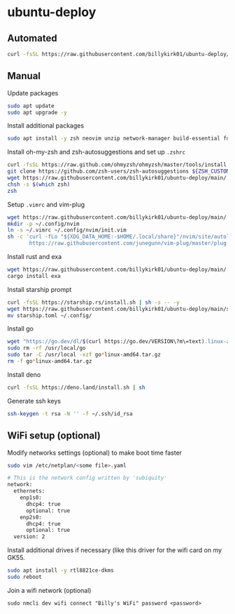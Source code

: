 # ubuntu-deploy

## Automated

```sh
curl -fsSL https://raw.githubusercontent.com/billykirk01/ubuntu-deploy/main/deploy.sh | sh
```

## Manual

Update packages
```sh
sudo apt update
sudo apt upgrade -y
```

Install additional packages
```sh
sudo apt install -y zsh neovim unzip network-manager build-essential fd-find
```

Install oh-my-zsh and zsh-autosuggestions and set up `.zshrc`
```sh
curl -fsSL https://raw.github.com/ohmyzsh/ohmyzsh/master/tools/install.sh | sh
git clone https://github.com/zsh-users/zsh-autosuggestions ${ZSH_CUSTOM:-~/.oh-my-zsh/custom}/plugins/zsh-autosuggestions
wget https://raw.githubusercontent.com/billykirk01/ubuntu-deploy/main/.zshrc -O .zshrc
chsh -s $(which zsh)
zsh
```

Setup `.vimrc` and vim-plug
```sh
wget https://raw.githubusercontent.com/billykirk01/ubuntu-deploy/main/.vimrc
mkdir -p ~/.config/nvim
ln -s ~/.vimrc ~/.config/nvim/init.vim
sh -c 'curl -fLo "${XDG_DATA_HOME:-$HOME/.local/share}"/nvim/site/autoload/plug.vim --create-dirs \
       https://raw.githubusercontent.com/junegunn/vim-plug/master/plug.vim'
```

Install rust and exa
```sh
wget https://raw.githubusercontent.com/billykirk01/ubuntu-deploy/main/.zshrc -O .zshrc
cargo install exa
```

Install starship prompt
```sh
curl -fsSL https://starship.rs/install.sh | sh -s -- -y
wget https://raw.githubusercontent.com/billykirk01/ubuntu-deploy/main/starship.toml
mv starship.toml ~/.config/
```

Install go
```sh
wget "https://go.dev/dl/$(curl https://go.dev/VERSION\?m\=text).linux-amd64.tar.gz"
sudo rm -rf /usr/local/go
sudo tar -C /usr/local -xzf go*linux-amd64.tar.gz
rm -f go*linux-amd64.tar.gz
```

Install deno
```sh
curl -fsSL https://deno.land/install.sh | sh
```

Generate ssh keys
```sh
ssh-keygen -t rsa -N '' -f ~/.ssh/id_rsa
```

## WiFi setup (optional)

Modify networks settings (optional) to make boot time faster
```sh
sudo vim /etc/netplan/<some file>.yaml

# This is the network config written by 'subiquity'
network:
  ethernets:
    enp1s0:
      dhcp4: true
      optional: true
    enp2s0:
      dhcp4: true
      optional: true
  version: 2
```

Install additional drives if necessary (like this driver for the wifi card on my GK55.
```sh
sudo apt install -y rtl8821ce-dkms
sudo reboot
```

Join a wifi network (optional)
```
sudo nmcli dev wifi connect "Billy's WiFi" password <password>
```
